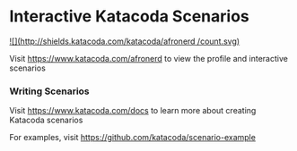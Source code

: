 # Interactive Katacoda Scenarios

[![](http://shields.katacoda.com/katacoda/afronerd /count.svg)](https://www.katacoda.com/afronerd  "Get your profile on Katacoda.com")

Visit https://www.katacoda.com/afronerd  to view the profile and interactive scenarios

### Writing Scenarios
Visit https://www.katacoda.com/docs to learn more about creating Katacoda scenarios

For examples, visit https://github.com/katacoda/scenario-example
